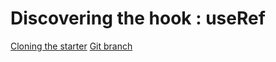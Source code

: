 # Discovering the hook : useRef 


[Cloning the starter](https://raw.githubusercontent.com/codiku/ressources/master/clone_useRef_starter_command.txt)
[Git branch](https://github.com/codiku/react-native-advanced-concepts/tree/004-EN-use-ref)